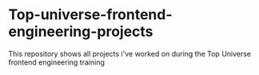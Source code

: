 # Top-universe-frontend-engineering-projects

This repository shows all projects i've worked on during the Top Universe frontend engineering training
